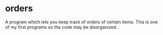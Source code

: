 # orders
A program which lets you keep track of orders of certain items. This is one of my first programs so the code may be disorganized.
